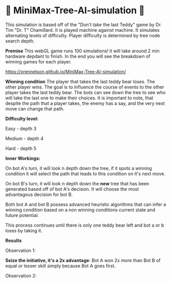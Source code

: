 # :evergreen_tree: MiniMax-Tree-AI-simulation :robot:
This simulation is based off of the "Don't take the last Teddy" game by Dr. Tim "Dr. T" Chamillard.  It is played machine against machine.  It simulates alternating levels of difficulty.  Player difficulty is determined by tree node search depth.

**Premise**
This webGL game runs 100 simulations! it will take around 2 min hardware depdant to finish.  In the end you will see the breakdown of winning games for each player.

https://orennelson.github.io/MiniMax-Tree-AI-simulation/

**Winning condition**
The player that takes the last teddy bear loses.  The other player wins.  The goal is to influence the course of events to the other player takes the last teddy bear.  The bots can see down the tree to see who will take the last one to make their choices.  It is important to note, that despite the path that a player takes, the enemy has a say, and the very next move can change that path.  

**Difficulty level:**
 
 Easy - depth 3 
 
 Medium - depth 4 
 
 Hard - depth 5

**Inner Workings:**

On bot A's turn, it will look n depth down the tree, if it spots a winning condition it will select the path that leads to this condition on it's next move. 

On bot B's turn, it will look n depth down the **new** tree that has been generated based off of bot A's decision.  It will choose the most advantagous decision for bot B.

Both bot A and bot B possess advanced heuristic algorithms that can infer a winning condition based on a non winning conditions current state and future potential.

This process continues until there is only one teddy bear left and bot a or b loses by taking it.


**Results**

Observation 1: 

**Seize the initiative, it's a 2x advantage**: Bot A won 2x more than Bot B of equal or lesser skill simply because Bot A goes first.

Observation 2:

